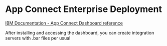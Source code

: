 # App Connect Enterprise Deployment 
[IBM Documentation - App Connect Dashboard reference](https://www.ibm.com/docs/en/app-connect/11.0.0?topic=resources-dashboard-reference#install)

After installing and accessing the dashboard, you can create integration servers with .bar files per usual
